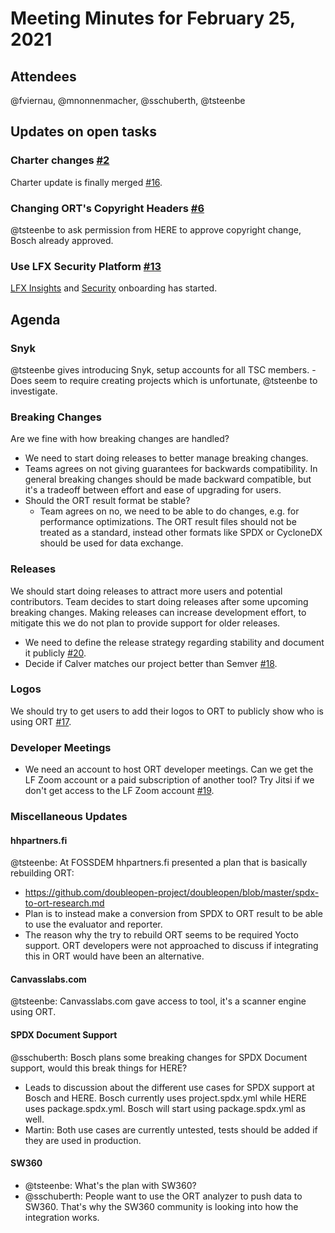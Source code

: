 # Meeting Minutes for February 25, 2021

## Attendees

@fviernau, @mnonnenmacher, @sschuberth, @tsteenbe

## Updates on open tasks

### Charter changes [#2]

Charter update is finally merged [#16].

### Changing ORT's Copyright Headers [#6]

@tsteenbe to ask permission from HERE to approve copyright change, Bosch already approved.

### Use LFX Security Platform [#13]

[LFX Insights] and [Security] onboarding has started.

## Agenda

### Snyk

@tsteenbe gives introducing Snyk, setup accounts for all TSC members.
	- Does seem to require creating projects which is unfortunate, @tsteenbe to investigate.

### Breaking Changes

Are we fine with how breaking changes are handled?

- We need to start doing releases to better manage breaking changes.
- Teams agrees on not giving guarantees for backwards compatibility. In general breaking changes should be made backward
  compatible, but it's a tradeoff between effort and ease of upgrading for users.
- Should the ORT result format be stable?
	- Team agrees on no, we need to be able to do changes, e.g. for performance optimizations. The ORT result files
	  should not be treated as a standard, instead other formats like SPDX or CycloneDX should be used for data
	  exchange.

### Releases

We should start doing releases to attract more users and potential contributors. Team decides to start doing releases
after some upcoming breaking changes. Making releases can increase development effort, to mitigate this we do not plan
to provide support for older releases.

- We need to define the release strategy regarding stability and document it publicly [#20].
- Decide if Calver matches our project better than Semver [#18].

### Logos

We should try to get users to add their logos to ORT to publicly show who is using ORT [#17].

### Developer Meetings

- We need an account to host ORT developer meetings. Can we get the LF Zoom account or a paid subscription of another
tool? Try Jitsi if we don't get access to the LF Zoom account [#19].

### Miscellaneous Updates

#### hhpartners.fi

@tsteenbe: At FOSSDEM hhpartners.fi presented a plan that is basically rebuilding ORT:
- https://github.com/doubleopen-project/doubleopen/blob/master/spdx-to-ort-research.md
- Plan is to instead make a conversion from SPDX to ORT result to be able to use the evaluator and reporter.
- The reason why the try to rebuild ORT seems to be required Yocto support. ORT developers were not approached to
  discuss if integrating this in ORT would have been an alternative.

#### Canvasslabs.com

@tsteenbe: Canvasslabs.com gave access to tool, it's a scanner engine using ORT.

#### SPDX Document Support

@sschuberth: Bosch plans some breaking changes for SPDX Document support, would this break things for HERE?
- Leads to discussion about the different use cases for SPDX support at Bosch and HERE. Bosch currently uses
  project.spdx.yml while HERE uses package.spdx.yml. Bosch will start using package.spdx.yml as well.
- Martin: Both use cases are currently untested, tests should be added if they are used in production.

#### SW360

- @tsteenbe: What's the plan with SW360?
- @sschuberth: People want to use the ORT analyzer to push data to SW360. That's why the SW360 community is looking into
  how the integration works.

[#2]: https://github.com/oss-review-toolkit/ort-governance/issues/2
[#6]: https://github.com/oss-review-toolkit/ort-governance/issues/6
[#13]: https://github.com/oss-review-toolkit/ort-governance/issues/13
[#16]: https://github.com/oss-review-toolkit/ort-governance/pull/16
[#17]: https://github.com/oss-review-toolkit/ort-governance/issues/17
[#18]: https://github.com/oss-review-toolkit/ort-governance/issues/18
[#19]: https://github.com/oss-review-toolkit/ort-governance/issues/19
[#20]: https://github.com/oss-review-toolkit/ort-governance/issues/20
[LFX Insights]: https://insights.lfx.linuxfoundation.org/projects/act%2Fort/dashboard
[Security]: https://security.lfx.linuxfoundation.org/
